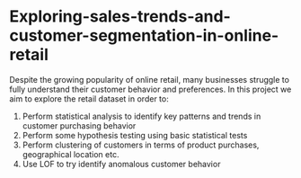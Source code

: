 # Exploring-sales-trends-and-customer-segmentation-in-online-retail
Despite the growing popularity of online retail, many businesses struggle to fully understand their customer behavior and preferences. In this project we aim to explore the retail dataset in order to:

1. Perform statistical analysis to identify key patterns and trends in customer purchasing behavior
2. Perform some hypothesis testing using basic statistical tests
3. Perform clustering of customers in terms of product purchases, geographical location etc. 
4. Use LOF to try identify anomalous customer behavior


